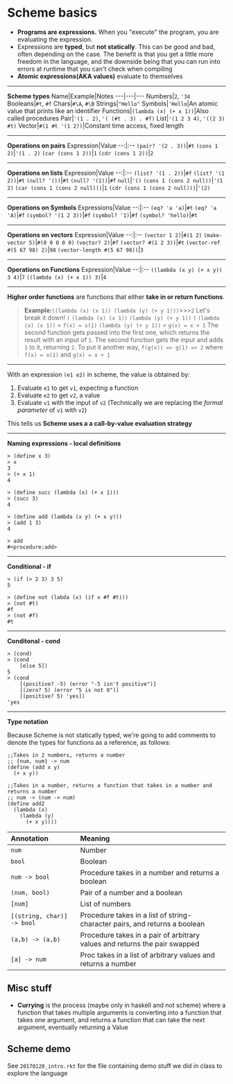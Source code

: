 # Scheme basics
* **Programs are expressions.** When you "execute" the program, you are evaluating the expression.
* Expressions are **typed**, but **not statically**. This can be good and bad, often depending on the case. The benefit is that you get a little more freedom in the language, and the downside being that you can run into errors at runtime that you can't check when compiling
* **Atomic expressions(AKA values)** evaluate to themselves

---

**Scheme types**
  Name|Example|Notes
  ---|---|---
  Numbers|`2`, `'34`
  Booleans|`#t`, `#f`
  Chars|`#\A`, `#\B`
  Strings|`"Hello"`
  Symbols|`'Hello`|An atomic value that prints like an identifier
  Functions|`(lambda (x) (+ x 1))`|Also called procedures
  Pair|`'(1 . 2)`, `'( (#t . 3) . #f)`
  List|`'(1 2 3 4)`, `'((2 3) #t)`
  Vector|`#(1 #t '(1 2))`|Constant time access, fixed length

---

**Operations on pairs**
Expression|Value
--:|:--
`(pair? '(2 . 3))`|`#t`
`(cons 1 2)`|`'(1 . 2)`
`(car (cons 1 2))`|`1`
`(cdr (cons 1 2))`|`2`

---

**Operations on lists**
Expression|Value
--:|:--
`(list? '(1 . 2))`|`#f`
`(list? '(1 2))`|`#t`
`(null? '())`|`#t`
`(null? '(1))`|`#f`
`null`|`'()`
`(cons 1 (cons 2 null))`|`'(1 2)`
`(car (cons 1 (cons 2 null)))`|`1`
`(cdr (cons 1 (cons 2 null)))`|`'(2)`

---

**Operations on Symbols**
Expressions|Value
--:|:--
`(eq? 'a 'a)`|`#t`
`(eq? 'a 'A)`|`#f`
`(symbol? '(1 2 3))`|`#f`
`(symbol? '1)`|`#f`
`(symbol? 'hello)`|`#t`

---

**Operations on vectors**
Expression|Value
--:|:--
`(vector 1 2)`|`#(1 2)`
`(make-vector 5)`|`#(0 0 0 0 0)`
`(vector? 2)`|`#f`
`(vector? #(1 2 3))`|`#t`
`(vector-ref #(5 67 98) 2)`|`98`
`(vector-length #(5 67 98))`|`3`

---

**Operations on Functions**
Expression|Value
--:|:--
`((lambda (x y) (+ x y)) 3 4)`|`7`
`((lambda (x) (+ x 1)) 3)`|`4`

---

**Higher order functions** are functions that either **take in or return functions**.

>**Example:**`((lambda (x) (x 1)) (lambda (y) (+ y 1)))`>>>`2`
Let's break it down!
`(` `(lambda (x) (x 1))` `(lambda (y) (+ y 1))` `)`
`(lambda (x) (x 1))` = `f(x) = x(1)`
`(lambda (y) (+ y 1))` = `g(x) = x + 1`
The second function gets passed into the first one, which returns the result with an input of `1`. The second function gets the input and adds `1` to it, returning `2`.
To put it another way, `f(g(x)) => g(1) => 2` where `f(x) = x(1)` and `g(x) = x + 1`

---

With an expression `(e1 e2)` in scheme, the value is obtained by:
1. Evaluate `e1` to get `v1`, expecting a function
2. Evaluate `e2` to get `v2`, a value
3. Evaluate `v1` with the input of `v2` (Technically we are replacing the *formal parameter* of `v1` with `v2`)

This tells us **Scheme uses a a call-by-value evaluation strategy**

---
**Naming expressions - local definitions**
```
> (define x 3)
> x
3
> (+ x 1)
4

> (define succ (lambda (x) (+ x 1)))
> (succ 3)
4

> (define add (lambda (x y) (+ x y)))
> (add 1 3)
4

> add
#<procedure:add>
```

---

**Conditional - if**
```
> (if (> 2 3) 3 5)
5

> (define not (labda (x) (if x #f #t)))
> (not #t)
#f
> (not #f)
#t
```

---

**Conditonal - cond**
```
> (cond)
> (cond
    [else 5])
5
> (cond
    [(positive? -5) (error "-5 isn't positive")]
    [(zero? 5) (error "5 is not 0")]
    [(positive? 5) 'yes])
'yes
```

---

**Type notation**

Because Scheme is not statically typed, we're going to add comments to denote the types for functions as a reference, as follows:
```
;;Takes in 2 numbers, returns a number
;; {num, num} -> num
(define (add x y)
  (+ x y))

;;Takes in a number, returns a function that takes in a number and returns a number
;; num -> (num -> num)
(define add2
  (lambda (x)
    (lambda (y)
      (+ x y))))
```

Annotation|Meaning
:--|:--
`num`|Number
`bool`|Boolean
`num -> bool`|Procedure takes in a number and returns a boolean
`(num, bool)`|Pair of a number and a boolean
`[num]`|List of numbers
`[(string, char)] -> bool`|Procedure takes in a list of string-character pairs, and returns a boolean
`(a,b) -> (a,b)`|Procedure takes in a pair of arbitrary values and returns the pair swapped
`[a] -> num`|Proc takes in a list of arbitrary values and returns a number


## Misc stuff
* **Currying** is the process (maybe only in haskell and not scheme) where a function that takes multiple arguments is converting into a function that takes one argument, and returns a function that can take the next argument, eventually returning a Value

## Scheme demo
See `20170120_intro.rkt` for the file containing demo stuff we did in class to explore the language
